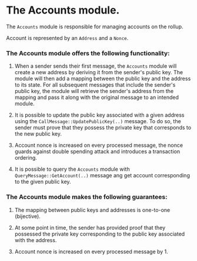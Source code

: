 # The Accounts module.
The `Accounts` module is responsible for managing accounts on the rollup. 

Account is represented by an `Address` and a `Nonce`.

### The Accounts module offers the following functionality:

1. When a sender sends their first message, the `Accounts` module will create a new address by deriving it from the sender's public key.
The module will then add a mapping between the public key and the address to its state. For all subsequent messages that include the sender's public key, the module will retrieve the sender's address from the mapping and pass it along with the original message to an intended module.

1. It is possible to update the public key associated with a given address using the `CallMessage::UpdatePublicKey(..)` message. To do so, the sender must prove that they possess the private key that corresponds to the new public key.

1. Account nonce is increased on every processed message, the nonce guards against double spending attack and introduces a transaction ordering.

1. It is possible to query the `Accounts` module with `QueryMessage::GetAccount(..)` message ang get account corresponding to the given public key.

### The Accounts module makes the following guarantees:

1. The mapping between public keys and addresses is one-to-one (bijective).

1. At some point in time, the sender has provided proof that they possessed the private key corresponding to the public key associated with the address.

1. Account nonce is increased on every processed message by 1.



